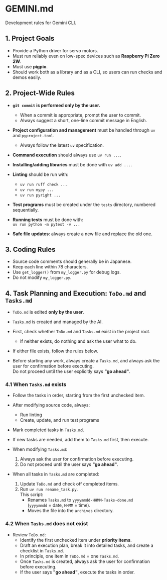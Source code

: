 # GEMINI.md

Development rules for Gemini CLI.


## 1. Project Goals

- Provide a Python driver for servo motors.
- Must run reliably even on low-spec devices such as **Raspberry Pi Zero 2W**.
- Must use **pigpio**.
- Should work both as a library and as a CLI, so users can run checks and demos easily.


## 2. Project-Wide Rules

- **`git commit` is performed only by the user.**
  - When a commit is appropriate, prompt the user to commit.
  - Always suggest a short, one-line commit message in English.

- **Project configuration and management** must be handled through `uv` and `pyproject.toml`.
  - Always follow the latest `uv` specification.

- **Command execution** should always use `uv run ...`.

- **Installing/adding libraries** must be done with `uv add ...`.

- **Linting** should be run with:
  - `uv run ruff check ...`
  - `uv run mypy ...`
  - `uv run pyright ...`

- **Test programs** must be created under the `tests` directory, numbered sequentially.
- **Running tests** must be done with:  
  `uv run python -m pytest -v ...`

- **Safe file updates**: always create a new file and replace the old one.


## 3. Coding Rules

- Source code comments should generally be in Japanese.
- Keep each line within 78 characters.
- Use `get_logger()` from `my_logger.py` for debug logs.
- Do not modify `my_logger.py`.


## 4. Task Planning and Execution: `ToDo.md` and `Tasks.md`

- `ToDo.md` is edited **only by the user**.
- `Tasks.md` is created and managed by the AI.

- First, check whether `ToDo.md` and `Tasks.md` exist in the project root.
  - If neither exists, do nothing and ask the user what to do.

- If either file exists, follow the rules below.

- Before starting any work, always create a `Tasks.md`, and always ask the user for confirmation before executing.  
  Do not proceed until the user explicitly says **"go ahead"**.


### 4.1 When `Tasks.md` exists

- Follow the tasks in order, starting from the first unchecked item.
- After modifying source code, always:
  - Run linting
  - Create, update, and run test programs

- Mark completed tasks in `Tasks.md`.

- If new tasks are needed, add them to `Tasks.md` first, then execute.

- When modifying `Tasks.md`:
  1. Always ask the user for confirmation before executing.
  2. Do not proceed until the user says **"go ahead"**.

- When all tasks in `Tasks.md` are completed:
  1. Update `ToDo.md` and check off completed items.
  2. Run `uv run rename_task.py`.  
     This script:
     - Renames `Tasks.md` to `yyyymmdd-HHMM-Tasks-done.md`  
       (`yyyymmdd` = date, `HHMM` = time).
     - Moves the file into the `archives` directory.


### 4.2 When `Tasks.md` does not exist

- Review `ToDo.md`:
  - Identify the first unchecked item under **priority items**.
  - Draft an execution plan, break it into detailed tasks, and create a checklist in `Tasks.md`.
  - In principle, one item in `ToDo.md` = one `Tasks.md`.
  - Once `Tasks.md` is created, always ask the user for confirmation before executing.
  - If the user says **"go ahead"**, execute the tasks in order.

